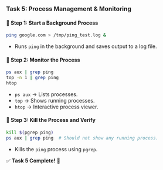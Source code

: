 ### **Task 5: Process Management & Monitoring**  

#### **🔹 Step 1: Start a Background Process**  
```bash
ping google.com > /tmp/ping_test.log &
```
- Runs `ping` in the background and saves output to a log file.  

#### **🔹 Step 2: Monitor the Process**  
```bash
ps aux | grep ping
top -n 1 | grep ping
htop
```
- `ps aux` → Lists processes.  
- `top` → Shows running processes.  
- `htop` → Interactive process viewer.  

#### **🔹 Step 3: Kill the Process and Verify**  
```bash
kill $(pgrep ping)
ps aux | grep ping  # Should not show any running process.
```
- Kills the `ping` process using `pgrep`.  

✅ **Task 5 Complete!** 🎯  

